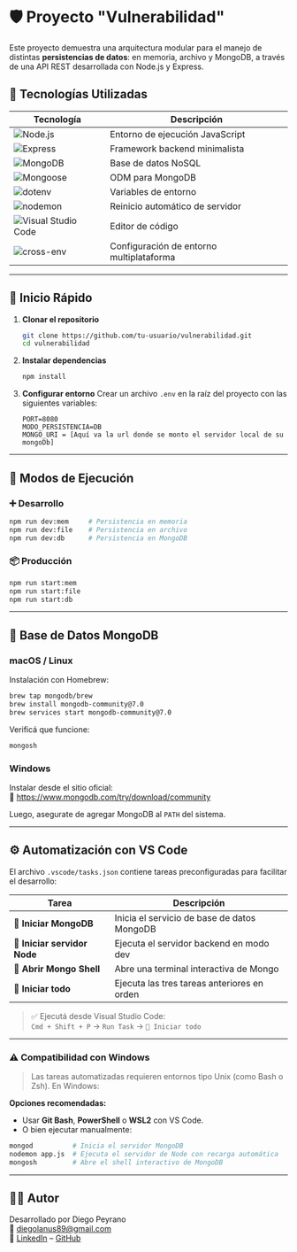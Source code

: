 
# 🛡️ Proyecto "Vulnerabilidad"

Este proyecto demuestra una arquitectura modular para el manejo de distintas **persistencias de datos**: en memoria, archivo y MongoDB, a través de una API REST desarrollada con Node.js y Express.

## 🧰 Tecnologías Utilizadas

| Tecnología     | Descripción                   |
|----------------|-------------------------------|
| ![Node.js](https://img.shields.io/badge/Node.js-339933?style=flat&logo=nodedotjs&logoColor=white) | Entorno de ejecución JavaScript |
| ![Express](https://img.shields.io/badge/Express.js-000000?style=flat&logo=express&logoColor=white) | Framework backend minimalista |
| ![MongoDB](https://img.shields.io/badge/MongoDB-4EA94B?style=flat&logo=mongodb&logoColor=white) | Base de datos NoSQL |
| ![Mongoose](https://img.shields.io/badge/Mongoose-880000?style=flat&logo=mongoose&logoColor=white) | ODM para MongoDB |
| ![dotenv](https://img.shields.io/badge/dotenv-ECD53F?style=flat&logo=dotenv&logoColor=black) | Variables de entorno |
| ![nodemon](https://img.shields.io/badge/nodemon-76D04B?style=flat&logo=nodemon&logoColor=black) | Reinicio automático de servidor |
| ![Visual Studio Code](https://img.shields.io/badge/VS%20Code-007ACC?style=flat&logo=visualstudiocode&logoColor=white) | Editor de código |
| ![cross-env](https://img.shields.io/badge/cross--env-3C873A?style=flat&logo=node.js&logoColor=white) | Configuración de entorno multiplataforma |

---

## 🚀 Inicio Rápido

1. **Clonar el repositorio**
   ```bash
   git clone https://github.com/tu-usuario/vulnerabilidad.git
   cd vulnerabilidad
   ```

2. **Instalar dependencias**
   ```bash
   npm install
   ```

3. **Configurar entorno**
   Crear un archivo `.env` en la raíz del proyecto con las siguientes variables:
   ```
   PORT=8080
   MODO_PERSISTENCIA=DB
   MONGO_URI = [Aquí va la url donde se monto el servidor local de su mongoDb]
   ```

---

## 🧪 Modos de Ejecución

### ➕ Desarrollo
```bash
npm run dev:mem     # Persistencia en memoria
npm run dev:file    # Persistencia en archivo
npm run dev:db      # Persistencia en MongoDB
```

### 📦 Producción
```bash
npm run start:mem
npm run start:file
npm run start:db
```

---

## 🍃 Base de Datos MongoDB

### macOS / Linux

Instalación con Homebrew:
```bash
brew tap mongodb/brew
brew install mongodb-community@7.0
brew services start mongodb-community@7.0
```

Verificá que funcione:
```bash
mongosh
```

### Windows

Instalar desde el sitio oficial:  
🔗 https://www.mongodb.com/try/download/community

Luego, asegurate de agregar MongoDB al `PATH` del sistema.

---

## ⚙️ Automatización con VS Code

El archivo `.vscode/tasks.json` contiene tareas preconfiguradas para facilitar el desarrollo:

| Tarea                           | Descripción                                  |
|--------------------------------|----------------------------------------------|
| 🍃 **Iniciar MongoDB**          | Inicia el servicio de base de datos MongoDB |
| 🚀 **Iniciar servidor Node**    | Ejecuta el servidor backend en modo dev     |
| 🐚 **Abrir Mongo Shell**        | Abre una terminal interactiva de Mongo      |
| 🔧 **Iniciar todo**             | Ejecuta las tres tareas anteriores en orden |

> ✅ Ejecutá desde Visual Studio Code:  
> `Cmd + Shift + P` → `Run Task` → `🔧 Iniciar todo`

---

### ⚠️ Compatibilidad con Windows

> Las tareas automatizadas requieren entornos tipo Unix (como Bash o Zsh). En Windows:

**Opciones recomendadas:**
- Usar **Git Bash**, **PowerShell** o **WSL2** con VS Code.
- O bien ejecutar manualmente:

```bash
mongod          # Inicia el servidor MongoDB
nodemon app.js  # Ejecuta el servidor de Node con recarga automática
mongosh         # Abre el shell interactivo de MongoDB
```


---


## 👩‍💻 Autor

Desarrollado por Diego Peyrano  
📧 diegolanus89@gmail.com  
🔗 [LinkedIn](https://www.linkedin.com/in/diego-peyrano-061b63120?utm_source=share&utm_campaign=share_via&utm_content=profile&utm_medium=ios_app) – [GitHub](https://github.com/diegolanu89)
